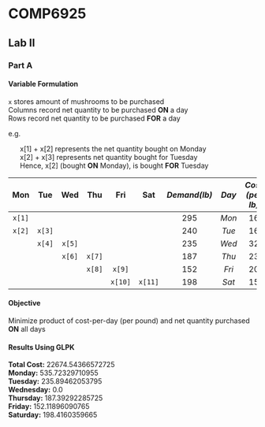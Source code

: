 # COMP6925
## Lab II 
### Part A
#### Variable Formulation
`x` stores amount of mushrooms to be purchased  
Columns record net quantity to be purchased **ON** a day  
Rows record net quantity to be purchased **FOR** a day  

e.g.
<ul style="list-style: none;">
  <li> x[1] + x[2] represents the net quantity bought on Monday </li>
  <li> x[2] + x[3] represents net quantity bought for Tuesday </li> 
  <li> Hence, x[2] (bought <b>ON</b> Monday), is bought <b>FOR</b> Tuesday </li>  
</ul>


| Mon | Tue | Wed | Thu | Fri | Sat | **_Demand(lb)_** | _Day_ | *Cost (per lb)* |
| :---: | :---: | :---: | :---: | :---: | :---: | :---: | :---: | :---: |
| `x[1]` | | | | | | 295 | *Mon* | 16 |
| `x[2]`| `x[3]` | | | | | 240 | *Tue* | 16 |
| | `x[4]` | `x[5]` | | | | 235 | *Wed* | 32 |
| | | `x[6]` | `x[7]` | | | 187 | *Thu* | 23 |
| | | | `x[8]` | `x[9]` | | 152 | *Fri* | 20 |
| | | | | `x[10]` | `x[11]` | 198 | *Sat* | 15 |

#### Objective 
Minimize product of cost-per-day (per pound) and net quantity purchased **ON** all days

#### Results Using GLPK

**Total Cost:**  22674.54366572725  
**Monday:** 535.72329710955  
**Tuesday:** 235.89462053795  
**Wednesday:** 0.0  
**Thursday:** 187.39292285725  
**Friday:** 152.11896090765  
**Saturday:** 198.4160359665  
